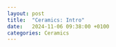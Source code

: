 ```yaml
---
layout: post
title:  "Ceramics: Intro"
date:   2024-11-06 09:38:00 +0100
categories: Ceramics
---
```


